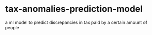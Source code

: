 # tax-anomalies-prediction-model
a ml model to predict discrepancies in tax paid by a certain amount of people
